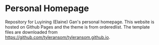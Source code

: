 # Personal Homepage
Repository for Luyining (Elaine) Gan's personal homepage.
This website is hosted on Github Pages and the theme is from orderedlist.
The template files are downloaded from https://github.com/tyleransom/tyleransom.github.io.
